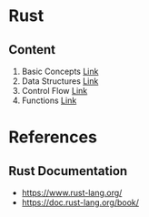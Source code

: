 # Rust

## Content
1. Basic Concepts [Link](https://github.com/rosa-lpz/Rust/blob/main/1.%20Basic%20Concepts.md)
2. Data Structures [Link](https://github.com/rosa-lpz/Rust/blob/main/2.%20Data%20Structures.md)
3. Control Flow [Link](https://github.com/rosa-lpz/Rust/blob/main/3.%20Control%20Flow.md)
4. Functions [Link](https://github.com/rosa-lpz/Rust/blob/main/4.%20Functions.md)






# References

## Rust Documentation

* https://www.rust-lang.org/
* https://doc.rust-lang.org/book/
